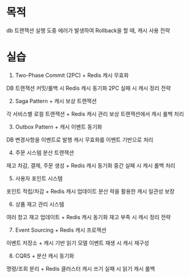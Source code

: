 # 목적
db 트랜잭션 실행 도중 에러가 발생하여 Rollback을 할 때, 캐시 사용 전략

# 실습
1. Two-Phase Commit (2PC) + Redis 캐시 무효화

DB 트랜잭션 커밋/롤백 시 Redis 캐시 동기화
2PC 실패 시 캐시 정리 전략

2. Saga Pattern + 캐시 보상 트랜잭션

각 서비스별 로컬 트랜잭션 + Redis 캐시 관리
보상 트랜잭션에서 캐시 롤백 처리

3. Outbox Pattern + 캐시 이벤트 동기화

DB 변경사항을 이벤트로 발행
캐시 무효화를 이벤트 기반으로 처리

4. 주문 시스템 분산 트랜잭션

재고 차감, 결제, 주문 생성 + Redis 캐시 동기화
중간 실패 시 캐시 롤백 처리

5. 사용자 포인트 시스템

포인트 적립/차감 + Redis 캐시 업데이트
분산 락을 활용한 캐시 일관성 보장

6. 상품 재고 관리 시스템

여러 창고 재고 업데이트 + Redis 캐시 동기화
재고 부족 시 캐시 정리 전략

7. Event Sourcing + Redis 캐시 프로젝션

이벤트 저장소 + 캐시 기반 읽기 모델
이벤트 재생 시 캐시 재구성

8. CQRS + 분산 캐시 동기화

명령/조회 분리 + Redis 클러스터 캐시
쓰기 실패 시 읽기 캐시 롤백
